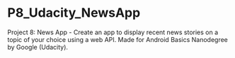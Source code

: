 # P8_Udacity_NewsApp
Project 8: News App - Create an app to display recent news stories on a topic of your choice using a web API. Made for Android Basics Nanodegree by Google (Udacity).
